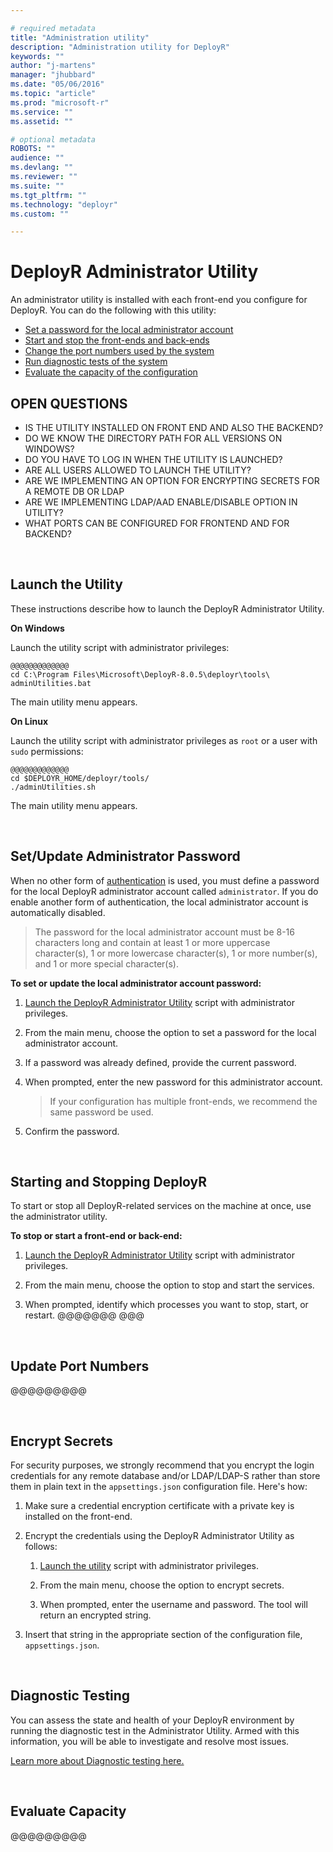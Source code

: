 ```yaml
---

# required metadata
title: "Administration utility"
description: "Administration utility for DeployR"
keywords: ""
author: "j-martens"
manager: "jhubbard"
ms.date: "05/06/2016"
ms.topic: "article"
ms.prod: "microsoft-r"
ms.service: ""
ms.assetid: ""

# optional metadata
ROBOTS: ""
audience: ""
ms.devlang: ""
ms.reviewer: ""
ms.suite: ""
ms.tgt_pltfrm: ""
ms.technology: "deployr"
ms.custom: ""

---
```


# DeployR Administrator Utility

An administrator utility is installed with each front-end you configure for DeployR. You can do the following with this utility:
+ [Set a password for the local administrator account](#admin-password)
+ [Start and stop the front-ends and back-ends](#startstop)
+ [Change the port numbers used by the system](#ports)
+ [Run diagnostic tests of the system](#test)
+ [Evaluate the capacity of the configuration](#capacity)

## OPEN QUESTIONS
+ IS THE UTILITY INSTALLED ON FRONT END AND ALSO THE BACKEND?
+ DO WE KNOW THE DIRECTORY PATH FOR ALL VERSIONS ON WINDOWS? 
+ DO YOU HAVE TO LOG IN WHEN THE UTILITY IS LAUNCHED?
+ ARE ALL USERS ALLOWED TO LAUNCH THE UTILITY?
+ ARE WE IMPLEMENTING AN OPTION FOR ENCRYPTING SECRETS FOR A REMOTE DB OR LDAP
+ ARE WE IMPLEMENTING LDAP/AAD ENABLE/DISABLE OPTION IN UTILITY?
+ WHAT PORTS CAN BE CONFIGURED FOR FRONTEND AND FOR BACKEND?

<br>
<a name="launch"></a>

## Launch the Utility

These instructions describe how to launch the DeployR Administrator Utility.

**On Windows**

Launch the utility script with administrator privileges:
```
@@@@@@@@@@@@@
cd C:\Program Files\Microsoft\DeployR-8.0.5\deployr\tools\ 
adminUtilities.bat
```  
The main utility menu appears.     

**On Linux**

Launch the utility script with administrator privileges as `root` or a user with `sudo` permissions:
```
@@@@@@@@@@@@@
cd $DEPLOYR_HOME/deployr/tools/ 
./adminUtilities.sh
```     
The main utility menu appears.     

<br><a name="admin-password"></a>

## Set/Update Administrator Password

When no other form of [authentication](security-authentication.md) is used, you must define a password for the local DeployR administrator account called `administrator`.  If you do enable another form of authentication, the local administrator account is automatically disabled.

>The password for the local administrator account must be 8-16 characters long and contain at least 1 or more uppercase character(s), 1 or more lowercase character(s), 1 or more number(s), and 1 or more special character(s).

**To set or update the local administrator account password:**

1. [Launch the DeployR Administrator Utility](#launch) script with administrator privileges.

1. From the main menu, choose the option to set a password for the local administrator account.

1. If a password was already defined, provide the current password.

1. When prompted, enter the new password for this administrator account. 
   >If your configuration has multiple front-ends, we recommend the same password be used.

1. Confirm the password.

<br><a name="startstop"></a>

## Starting and Stopping DeployR

To start or stop all DeployR-related services on the machine at once, use the administrator utility. 

**To stop or start a front-end or back-end:**

1. [Launch the DeployR Administrator Utility](#launch) script with administrator privileges.

1. From the main menu, choose the option to stop and start the services.

1. When prompted, identify which processes you want to stop, start, or restart. @@@@@@@ @@@  

<br><a name="ports"></a>

## Update Port Numbers

@@@@@@@@@

<br><a name="encrypt"></a>

## Encrypt Secrets

For security purposes, we strongly recommend that you encrypt the login credentials for any remote database and/or LDAP/LDAP-S rather than store them in plain text in the `appsettings.json` configuration file. Here's how: 
       
1. Make sure a credential encryption certificate with a private key is installed on the front-end. 

1. Encrypt the credentials using the DeployR Administrator Utility as follows:
   1. [Launch the utility](#launch) script with administrator privileges.

   1. From the main menu, choose the option to encrypt secrets.

   1. When prompted, enter the username and password.  The tool will return an encrypted string.

1. Insert that string in the appropriate section of the configuration file, `appsettings.json`.

<br><a name="test"></a>

## Diagnostic Testing

You can assess the state and health of your DeployR environment by running the diagnostic test in the Administrator Utility. 
Armed with this information, you will be able to investigate and resolve most issues. 

[Learn more about Diagnostic testing here.](diagnostics-troubleshooting.md)

<br><a name="capacity"></a>

## Evaluate Capacity

@@@@@@@@@